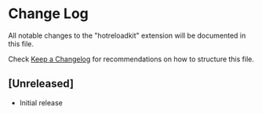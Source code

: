 # Change Log

All notable changes to the "hotreloadkit" extension will be documented in this file.

Check [Keep a Changelog](http://keepachangelog.com/) for recommendations on how to structure this file.

## [Unreleased]

- Initial release